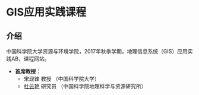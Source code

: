 # GIS应用实践课程

## 介绍
中国科学院大学资源与环境学院，2017年秋季学期，地理信息系统（GIS）应用实践AB，课程网站。

- **首席教授**：
	- 宋现锋 教授 （中国科学院大学）
	- [杜云艳](http://sourcedb.igsnrr.cas.cn/zw/zjrck/200906/t20090626_1842210.html) 研究员 （中国科学院地理科学与资源研究所）


